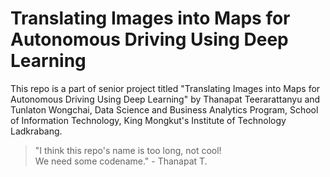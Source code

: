 # Translating Images into Maps for Autonomous Driving Using Deep Learning

This repo is a part of senior project titled "Translating Images into Maps for Autonomous Driving Using Deep Learning" by Thanapat Teerarattanyu and Tunlaton Wongchai, Data Science and Business Analytics Program, School of Information Technology, King Mongkut's Institute of Technology Ladkrabang.

> "I think this repo's name is too long, not cool!<br>
> We need some codename." - Thanapat T.